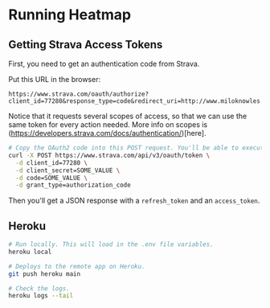 # Running Heatmap

## Getting Strava Access Tokens

First, you need to get an authentication code from Strava.

Put this URL in the browser:
```
https://www.strava.com/oauth/authorize?client_id=77280&response_type=code&redirect_uri=http://www.miloknowles.com&approval_prompt=force&scope=read_all,profile:read_all,activity:read_all
```

Notice that it requests several scopes of access, so that we can use the same token for every action needed. More info on scopes is (https://developers.strava.com/docs/authentication/)[here].

```bash
# Copy the OAuth2 code into this POST request. You'll be able to execute the request once, and should get an access token in the JSON response.
curl -X POST https://www.strava.com/api/v3/oauth/token \
  -d client_id=77280 \
  -d client_secret=SOME_VALUE \
  -d code=SOME_VALUE \
  -d grant_type=authorization_code
```

Then you'll get a JSON response with a `refresh_token` and an `access_token`.

## Heroku

```bash
# Run locally. This will load in the .env file variables.
heroku local

# Deploys to the remote app on Heroku.
git push heroku main

# Check the logs.
heroku logs --tail
```
